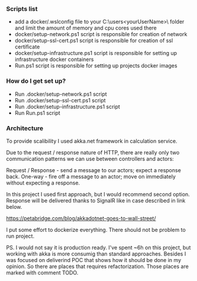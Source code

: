 ### Scripts list ###
* add a docker/.wslconfig file to your C:\users\<yourUserName>\ folder and limit the amount of memory and cpu cores used there
* docker/setup-network.ps1 script is responsible for creation of network
* docker/setup-ssl-cert.ps1 script is responsible for creation of ssl certificate
* docker/setup-infrastructure.ps1 script is responsible for setting up infrastructure docker containers
* Run.ps1 script is responsible for setting up projects docker images

### How do I get set up? ###

* Run .docker/setup-network.ps1 script
* Run .docker/setup-ssl-cert.ps1 script
* Run .docker/setup-infrastructure.ps1 script
* Run Run.ps1 script

### Architecture ###

To provide scalibility I used akka.net framework in calculation service.

Due to the request / response nature of HTTP, there are really only two communication patterns we can use between controllers and actors:

Request / Response - send a message to our actors; expect a response back.
One-way - fire off a message to an actor; move on immediately without expecting a response.

In this project I used first approach, but I would recommend second option. Response will be delivered thanks to SignalR like in case described in link below. 

https://petabridge.com/blog/akkadotnet-goes-to-wall-street/

I put some effort to dockerize everything. There should not be problem to run project.

PS. I would not say it is production ready. I've spent ~6h on this project, but working with akka is more consumig than standard approaches. 
Besides I was focused on deliverind POC that shows how it should be done in my opinion. 
So there are places that requires refactorization. Those places are marked with comment TODO. 

